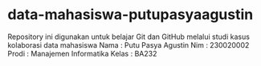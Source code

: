 # data-mahasiswa-putupasyaagustin
Repository ini digunakan untuk belajar Git dan GitHub melalui studi kasus kolaborasi data mahasiswa
Nama : Putu Pasya Agustin
Nim : 230020002
Prodi : Manajemen Informatika
Kelas : BA232

